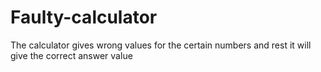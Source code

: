 # Faulty-calculator
The calculator gives wrong values for the certain numbers and rest it will give the correct answer value
